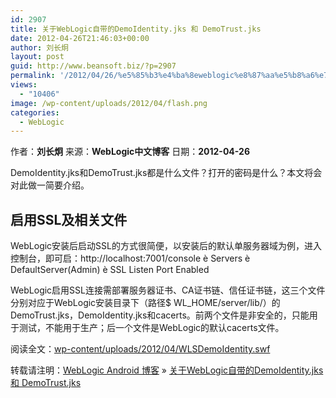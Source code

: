 ```yaml
---
id: 2907
title: 关于WebLogic自带的DemoIdentity.jks 和 DemoTrust.jks
date: 2012-04-26T21:46:03+00:00
author: 刘长炯
layout: post
guid: http://www.beansoft.biz/?p=2907
permalink: '/2012/04/26/%e5%85%b3%e4%ba%8eweblogic%e8%87%aa%e5%b8%a6%e7%9a%84demoidentity-jks-%e5%92%8c-demotrust-jks/'
views:
  - "10406"
image: /wp-content/uploads/2012/04/flash.png
categories:
  - WebLogic
---
```

作者：**刘长炯** 来源：**WebLogic中文博客** 日期：**2012-04-26**

<p align="left">
  DemoIdentity.jks和DemoTrust.jks都是什么文件？打开的密码是什么？本文将会对此做一简要介绍。
</p>

## 启用SSL及相关文件

WebLogic安装后启动SSL的方式很简便，以安装后的默认单服务器域为例，进入控制台，即可启：http://localhost:7001/console è Servers è DefaultServer(Admin) è SSL Listen Port Enabled

WebLogic启用SSL连接需部署服务器证书、CA证书链、信任证书链，这三个文件分别对应于WebLogic安装目录下（路径$ WL_HOME/server/lib/）的DemoTrust.jks，DemoIdentity.jks和cacerts。前两个文件是非安全的，只能用于测试，不能用于生产；后一个文件是WebLogic的默认cacerts文件。

阅读全文：<a href="./wp-content/uploads/2012/04/WLSDemoIdentity.swf" target="_blank">wp-content/uploads/2012/04/WLSDemoIdentity.swf</a>

转载请注明：[WebLogic Android 博客](http://www.beansoft.biz) &raquo; [关于WebLogic自带的DemoIdentity.jks 和 DemoTrust.jks](http://www.beansoft.biz/2012/04/26/%e5%85%b3%e4%ba%8eweblogic%e8%87%aa%e5%b8%a6%e7%9a%84demoidentity-jks-%e5%92%8c-demotrust-jks/)